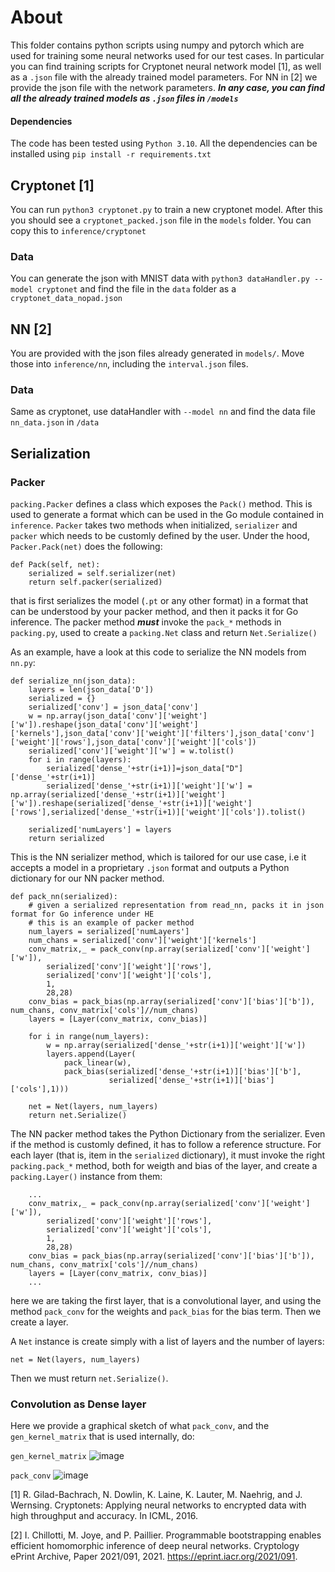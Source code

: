 # About
This folder contains python scripts using numpy and pytorch which are used for
training some neural networks used for our test cases. In particular you can
find training scripts for Cryptonet neural network model [1], as well as
a ```.json``` file with the already trained model parameters. For NN in [2] we provide the json file with 
the network parameters.
***In any case, you can find all the already trained models as ```.json``` files in ```/models```***

#### Dependencies
The code has been tested using ```Python 3.10```.
All the dependencies can be installed using ```pip install -r requirements.txt```

## Cryptonet [1]
You can run ```python3 cryptonet.py``` to train a new cryptonet model.
After this you should see a ```cryptonet_packed.json``` file in the ```models```
folder. You can copy this to ```inference/cryptonet```

### Data
You can generate the json with MNIST data with ```python3 dataHandler.py --model cryptonet```
and find the file in the ```data``` folder as a ```cryptonet_data_nopad.json```

## NN [2]
You are provided with the json files already generated in ```models/```. Move those into ```inference/nn```, including the ```interval.json``` files.

### Data
Same as cryptonet, use dataHandler with ```--model nn``` and find the
data file ```nn_data.json``` in ```/data```

## Serialization

### Packer
```packing.Packer``` defines a class which exposes the ```Pack()```
method. This is used to generate a format which can be used in the Go module
contained in ```inference```.
```Packer``` takes two methods when initialized, ```serializer``` and ```packer``` which needs to be customly defined by the user.
Under the hood, ```Packer.Pack(net)``` does the following:
```
def Pack(self, net):
    serialized = self.serializer(net)
    return self.packer(serialized)
```
that is first serializes the model (```.pt``` or any other format) in a format that
can be understood by your packer method, and then it packs it for Go inference.
The packer method ***must*** invoke the ```pack_*``` methods in ```packing.py```,
used to create a ```packing.Net``` class and return ```Net.Serialize()```


As an example, have a look at this code to serialize the NN models from ```nn.py```:
```
def serialize_nn(json_data):
    layers = len(json_data['D'])
    serialized = {}
    serialized['conv'] = json_data['conv']
    w = np.array(json_data['conv']['weight']['w']).reshape(json_data['conv']['weight']['kernels'],json_data['conv']['weight']['filters'],json_data['conv']['weight']['rows'],json_data['conv']['weight']['cols'])
    serialized['conv']['weight']['w'] = w.tolist()
    for i in range(layers):
        serialized['dense_'+str(i+1)]=json_data["D"]['dense_'+str(i+1)]
        serialized['dense_'+str(i+1)]['weight']['w'] = np.array(serialized['dense_'+str(i+1)]['weight']['w']).reshape(serialized['dense_'+str(i+1)]['weight']['rows'],serialized['dense_'+str(i+1)]['weight']['cols']).tolist()
   
    serialized['numLayers'] = layers    
    return serialized
```
This is the NN serializer method, which is tailored for our use case, i.e it accepts
a model in a proprietary ```.json``` format and outputs a Python dictionary
for our NN packer method.
```
def pack_nn(serialized):
    # given a serialized representation from read_nn, packs it in json format for Go inference under HE
    # this is an example of packer method
    num_layers = serialized['numLayers']
    num_chans = serialized['conv']['weight']['kernels']
    conv_matrix,_ = pack_conv(np.array(serialized['conv']['weight']['w']),
        serialized['conv']['weight']['rows'],
        serialized['conv']['weight']['cols'],
        1,
        28,28)   
    conv_bias = pack_bias(np.array(serialized['conv']['bias']['b']), num_chans, conv_matrix['cols']//num_chans)
    layers = [Layer(conv_matrix, conv_bias)]
    
    for i in range(num_layers):
        w = np.array(serialized['dense_'+str(i+1)]['weight']['w'])
        layers.append(Layer(
            pack_linear(w),
            pack_bias(serialized['dense_'+str(i+1)]['bias']['b'],
                      serialized['dense_'+str(i+1)]['bias']['cols'],1)))
    
    net = Net(layers, num_layers)
    return net.Serialize()
```
The NN packer method takes the Python Dictionary from the serializer.
Even if the method is customly defined, it has to follow a reference structure.
For each layer (that is, item in the ```serialized``` dictionary), it must invoke the
right ```packing.pack_*``` method, both for weigth and bias of the layer, and
create a ```packing.Layer()``` instance from them:
```
    ...
    conv_matrix,_ = pack_conv(np.array(serialized['conv']['weight']['w']),
        serialized['conv']['weight']['rows'],
        serialized['conv']['weight']['cols'],
        1,
        28,28)   
    conv_bias = pack_bias(np.array(serialized['conv']['bias']['b']), num_chans, conv_matrix['cols']//num_chans)
    layers = [Layer(conv_matrix, conv_bias)]
    ...
```
here we are taking the first layer, that is a convolutional layer, and using the method ```pack_conv``` for the weights and ```pack_bias```
for the bias term. Then we create a layer.

A ```Net``` instance is create simply with a list of layers and the number of layers:
```
net = Net(layers, num_layers)
```
Then we must return ```net.Serialize()```.

### Convolution as Dense layer
Here we provide a graphical sketch of what ```pack_conv```, and the ```gen_kernel_matrix``` that is used internally, do:

```gen_kernel_matrix```
![image](../inference/static/conv_trans.png)

```pack_conv```
![image](../inference/static/conv.png)


[1] R. Gilad-Bachrach, N. Dowlin, K. Laine, K. Lauter, M. Naehrig, and J. Wernsing. Cryptonets: Applying neural networks to encrypted data with high throughput and accuracy. In ICML, 2016.

[2] I. Chillotti, M. Joye, and P. Paillier. Programmable bootstrapping enables efficient homomorphic inference of deep neural networks. Cryptology
ePrint Archive, Paper 2021/091, 2021. https://eprint.iacr.org/2021/091.
